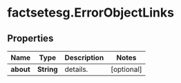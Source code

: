 # factsetesg.ErrorObjectLinks

## Properties

Name | Type | Description | Notes
------------ | ------------- | ------------- | -------------
**about** | **String** | details. | [optional] 



